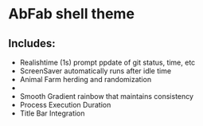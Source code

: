 # AbFab shell theme

## Includes:
<ul>
<li>Realishtime (1s) prompt ppdate of git status, time, etc
<li>ScreenSaver automatically runs after idle time
<li>Animal Farm herding and randomization
<li>
<li> Smooth Gradient rainbow that maintains consistency
<li> Process Execution Duration
<li> Title Bar Integration
</ul>
